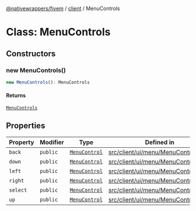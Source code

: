 [@nativewrappers/fivem](../../README.md) / [client](../README.md) / MenuControls

# Class: MenuControls

## Constructors

### new MenuControls()

```ts
new MenuControls(): MenuControls
```

#### Returns

[`MenuControls`](MenuControls.md)

## Properties

| Property | Modifier | Type | Defined in |
| ------ | ------ | ------ | ------ |
| `back` | `public` | [`MenuControl`](MenuControl.md) | [src/client/ui/menu/MenuControls.ts:4](https://github.com/nativewrappers/fivem/blob/6b247f1270087bcd3ee455389e3e7f1c86c9b619/src/client/ui/menu/MenuControls.ts#L4) |
| `down` | `public` | [`MenuControl`](MenuControl.md) | [src/client/ui/menu/MenuControls.ts:9](https://github.com/nativewrappers/fivem/blob/6b247f1270087bcd3ee455389e3e7f1c86c9b619/src/client/ui/menu/MenuControls.ts#L9) |
| `left` | `public` | [`MenuControl`](MenuControl.md) | [src/client/ui/menu/MenuControls.ts:6](https://github.com/nativewrappers/fivem/blob/6b247f1270087bcd3ee455389e3e7f1c86c9b619/src/client/ui/menu/MenuControls.ts#L6) |
| `right` | `public` | [`MenuControl`](MenuControl.md) | [src/client/ui/menu/MenuControls.ts:7](https://github.com/nativewrappers/fivem/blob/6b247f1270087bcd3ee455389e3e7f1c86c9b619/src/client/ui/menu/MenuControls.ts#L7) |
| `select` | `public` | [`MenuControl`](MenuControl.md) | [src/client/ui/menu/MenuControls.ts:5](https://github.com/nativewrappers/fivem/blob/6b247f1270087bcd3ee455389e3e7f1c86c9b619/src/client/ui/menu/MenuControls.ts#L5) |
| `up` | `public` | [`MenuControl`](MenuControl.md) | [src/client/ui/menu/MenuControls.ts:8](https://github.com/nativewrappers/fivem/blob/6b247f1270087bcd3ee455389e3e7f1c86c9b619/src/client/ui/menu/MenuControls.ts#L8) |
